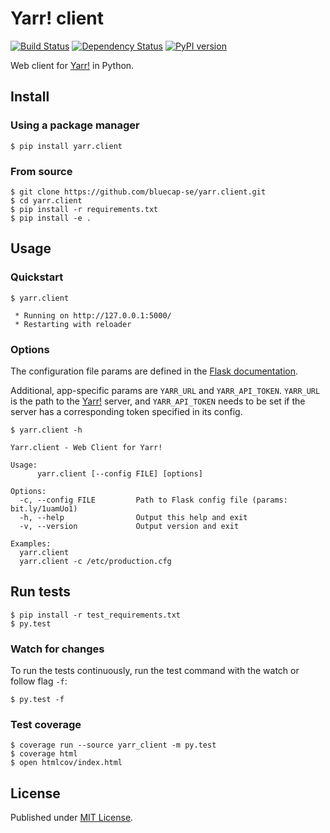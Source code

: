 # Yarr! client

[![Build Status](https://api.travis-ci.org/bluecap-se/yarr.client.svg)](https://travis-ci.org/bluecap-se/yarr.client)
[![Dependency Status](https://gemnasium.com/bluecap-se/yarr.client.svg)](https://gemnasium.com/bluecap-se/yarr.client)
[![PyPI version](https://badge.fury.io/py/yarr.client.svg)](http://badge.fury.io/py/yarr.client)

Web client for [Yarr!](https://github.com/bluecap-se/yarr) in Python.

## Install

### Using a package manager

```console
$ pip install yarr.client
```

### From source

```console
$ git clone https://github.com/bluecap-se/yarr.client.git
$ cd yarr.client
$ pip install -r requirements.txt
$ pip install -e .
```

## Usage

### Quickstart

```console
$ yarr.client

 * Running on http://127.0.0.1:5000/
 * Restarting with reloader
```

### Options

The configuration file params are defined in the [Flask documentation](http://flask.pocoo.org/docs/0.10/config/#builtin-configuration-values).

Additional, app-specific params are `YARR_URL` and `YARR_API_TOKEN`. `YARR_URL` is the path to the [Yarr!](https://github.com/bluecap-se/yarr)
server, and `YARR_API_TOKEN` needs to be set if the server has a corresponding token specified in its config.

```console
$ yarr.client -h

Yarr.client - Web Client for Yarr!

Usage:
      yarr.client [--config FILE] [options]

Options:
  -c, --config FILE         Path to Flask config file (params: bit.ly/1uamUo1)
  -h, --help                Output this help and exit
  -v, --version             Output version and exit

Examples:
  yarr.client
  yarr.client -c /etc/production.cfg

```

## Run tests

```console
$ pip install -r test_requirements.txt
$ py.test
```

### Watch for changes

To run the tests continuously, run the test command with the watch or follow flag `-f`:

```console
$ py.test -f
```

### Test coverage

```console
$ coverage run --source yarr_client -m py.test
$ coverage html
$ open htmlcov/index.html
```

## License

Published under [MIT License](https://github.com/bluecap-se/yarr.client/blob/master/LICENSE).
